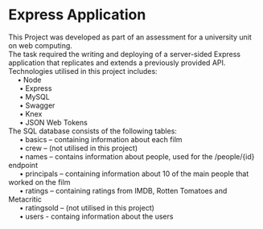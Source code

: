 # Express Application
This Project was developed as part of an assessment for a university unit on web computing.<br/>
The task required the writing and deploying of a server-sided Express application that replicates and extends a previously provided API.<br/>
Technologies utilised in this project includes:<br/>
&ensp;&ensp;  •	Node<br/>
&ensp; &ensp; •	Express<br/>
&ensp; &ensp; •	MySQL <br/>
&ensp; &ensp; •	Swagger<br/>
&ensp; &ensp; •	Knex<br/>
&ensp; &ensp; •	JSON Web Tokens<br/>
The SQL database consists of the following tables:<br/>
&ensp; &ensp; •	basics – containing information about each film<br/>
&ensp; &ensp; •	crew – (not utilised in this project)<br/>
&ensp; &ensp; •	names – contains information about people, used for the /people/{id} endpoint<br/>
&ensp; &ensp; •	principals – containing information about 10 of the main people that worked on the film<br/>
&ensp; &ensp; •	ratings – containing ratings from IMDB, Rotten Tomatoes and Metacritic<br/>
&ensp; &ensp; •	ratingsold – (not utilised in this project)<br/>
&ensp; &ensp; •	users - containg information about the users  <br/>
